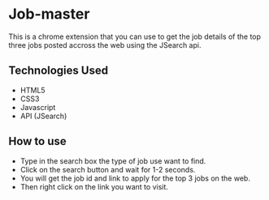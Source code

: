 # Job-master
This is a chrome extension that you can use to get the job details of the top three jobs posted accross the web using the JSearch api.

## Technologies Used
* HTML5
* CSS3
* Javascript 
* API (JSearch)


## How to use
* Type in the search box the type of job use want to find.
* Click on the search button and wait for 1-2 seconds.
* You will get the job id and link to apply for the top 3 jobs on the web.
* Then right click on the link you want to visit.

